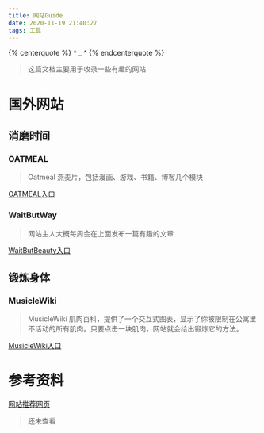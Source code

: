 ```yaml
---
title: 网站Guide
date: 2020-11-19 21:40:27
tags: 工具
---
```


{% centerquote %} ^ _ ^ {% endcenterquote %}
<!-- more -->


> 这篇文档主要用于收录一些有趣的网站


# 国外网站

## 消磨时间

### OATMEAL

> Oatmeal 燕麦片，包括漫画、游戏、书籍、博客几个模块

[OATMEAL入口](https://theoatmeal.com/)


### WaitButWay

> 网站主人大概每周会在上面发布一篇有趣的文章

[WaitButBeauty入口](https://waitbutwhy.com/)


## 锻炼身体

### MusicleWiki
> MusicleWiki 肌肉百科，提供了一个交互式图表，显示了你被限制在公寓里不活动的所有肌肉。只要点击一块肌肉，网站就会给出锻炼它的方法。

[MusicleWiki入口](https://musclewiki.com/)


# 参考资料

[网站推荐网页](https://blog.hubspot.com/marketing/surf-internet-websites)
> 还未查看


